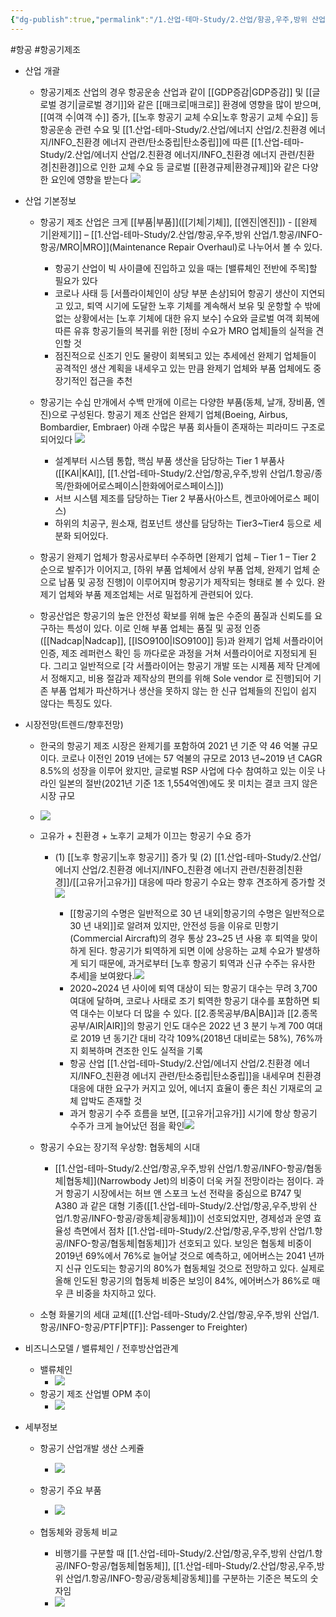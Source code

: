 ```yaml
---
{"dg-publish":true,"permalink":"/1.산업-테마-Study/2.산업/항공,우주,방위 산업/1.항공/항공기 제조/","created":"2024-11-20T21:02:29.465+09:00","updated":"2025-06-26T17:14:18.096+09:00"}
---
```


#항공 #항공기제조


- 산업 개괄
	- 항공기제조 산업의 경우 항공운송 산업과 같이 [[GDP증감\|GDP증감]] 및 [[글로벌 경기\|글로벌 경기]]와 같은 [[매크로\|매크로]] 환경에 영향을 많이 받으며, [[여객 수\|여객 수]] 증가, [[노후 항공기 교체 수요\|노후 항공기 교체 수요]] 등 항공운송 관련 수요 및 [[1.산업-테마-Study/2.산업/에너지 산업/2.친환경 에너지/INFO_친환경 에너지 관련/탄소중립\|탄소중립]]에 따른 [[1.산업-테마-Study/2.산업/에너지 산업/2.친환경 에너지/INFO_친환경 에너지 관련/친환경\|친환경]]으로 인한 교체 수요 등 글로벌 [[환경규제\|환경규제]]와 같은 다양한 요인에 영향을 받는다  ![](https://i.imgur.com/ahnAF1o.png)




- 산업 기본정보
	- 항공기 제조 산업은 크게 [[부품\|부품]]([[기체\|기체]], [[엔진\|엔진]]) - [[완제기\|완제기]] – [[1.산업-테마-Study/2.산업/항공,우주,방위 산업/1.항공/INFO-항공/MRO\|MRO]](Maintenance Repair Overhaul)로 나누어서 볼 수 있다. 
		- 항공기 산업이 빅 사이클에 진입하고 있을 때는 [밸류체인 전반에 주목]할 필요가 있다 
		- 코로나 사태 등 [서플라이체인이 상당 부분 손상]되어 항공기 생산이 지연되고 있고, 퇴역 시기에 도달한 노후 기체를 계속해서 보유 및 운항할 수 밖에 없는 상황에서는 [노후 기체에 대한 유지 보수] 수요와 글로벌 여객 회복에 따른 유휴 항공기들의 복귀를 위한 [정비 수요가 MRO 업체]들의 실적을 견인할 것
		-  점진적으로 신조기 인도 물량이 회복되고 있는 추세에선 완제기 업체들이 공격적인 생산 계획을 내세우고 있는 만큼 완제기 업체와 부품 업체에도 중장기적인 접근을 추천
	- 항공기는 수십 만개에서 수백 만개에 이르는 다양한 부품(동체, 날개, 장비품, 엔진)으로 구성된다. 항공기 제조 산업은 완제기 업체(Boeing, Airbus, Bombardier, Embraer) 아래 수많은 부품 회사들이 존재하는 피라미드 구조로 되어있다 ![](https://i.imgur.com/6cgGeVE.png)

		- 설계부터 시스템 통합, 핵심 부품 생산을 담당하는 Tier 1 부품사 ([[KAI\|KAI]], [[1.산업-테마-Study/2.산업/항공,우주,방위 산업/1.항공/종목/한화에어로스페이스\|한화에어로스페이스]])
		- 서브 시스템 제조를 담당하는 Tier 2 부품사(아스트, 켄코아에어로스 페이스)
		- 하위의 치공구, 원소재, 컴포넌트 생산를 담당하는 Tier3~Tier4 등으로 세분화 되어있다.
	- 항공기 완제기 업체가 항공사로부터 수주하면 [완제기 업체 – Tier 1 – Tier 2 순으로 발주]가 이어지고, [하위 부품 업체에서 상위 부품 업체, 완제기 업체 순으로 납품 및 공정 진행]이 이루어지며 항공기가 제작되는 형태로 볼 수 있다. 완제기 업체와 부품 제조업체는 서로 밀접하게 관련되어 있다.
	- 항공산업은 항공기의 높은 안전성 확보를 위해 높은 수준의 품질과 신뢰도를 요구하는 특성이 있다. 이로 인해 부품 업체는 품질 및 공정 인증([[Nadcap\|Nadcap]], [[ISO9100\|ISO9100]] 등)과 완제기 업체 서플라이어 인증, 제조 레퍼런스 확인 등 까다로운 과정을 거쳐 서플라이어로 지정되게 된다. 그리고 일반적으로 [각 서플라이어는 항공기 개발 또는 시제품 제작 단계에서 정해지고, 비용 절감과 제작상의 편의를 위해 Sole vendor 로 진행]되어 기존 부품 업체가 파산하거나 생산을 못하지 않는 한 신규 업체들의 진입이 쉽지 않다는 특징도 있다. 


- 시장전망(트렌드/향후전망)
	- 한국의 항공기 제조 시장은 완제기를 포함하여 2021 년 기준 약 46 억불 규모이다. 코로나 이전인 2019 년에는 57 억불의 규모로 2013 년~2019 년 CAGR 8.5%의 성장을 이루어 왔지만, 글로벌 RSP 사업에 다수 참여하고 있는 이웃 나라인 일본의 절반(2021년 기준 1조 1,554억엔)에도 못 미치는 결코 크지 않은 시장 규모
	- ![](https://i.imgur.com/bxpEQfy.png)
	- 고유가 + 친환경 + 노후기 교체가 이끄는 항공기 수요 증가
		-  (1) [[노후 항공기\|노후 항공기]] 증가 및 (2) [[1.산업-테마-Study/2.산업/에너지 산업/2.친환경 에너지/INFO_친환경 에너지 관련/친환경\|친환경]]/[[고유가\|고유가]] 대응에 따라 항공기 수요는 향후 견조하게 증가할 것![](https://i.imgur.com/44Xy1Zs.png)

			- [[항공기의 수명은 일반적으로 30 년 내외\|항공기의 수명은 일반적으로 30 년 내외]]로 알려져 있지만, 안전성 등을 이유로 민항기(Commercial Aircraft)의 경우 통상 23~25 년 사용 후 퇴역을 맞이하게 된다. 항공기가 퇴역하게 되면 이에 상응하는 교체 수요가 발생하게 되기 때문에, 과거로부터 [노후 항공기 퇴역과 신규 수주는 유사한 추세]을 보여왔다.![](https://i.imgur.com/oqy1Dvu.png)
			- 2020~2024 년 사이에 퇴역 대상이 되는 항공기 대수는 무려 3,700 여대에 달하며, 코로나 사태로 조기 퇴역한 항공기 대수를 포함하면 퇴역 대수는 이보다 더 많을 수 있다. [[2.종목공부/BA\|BA]]과 [[2.종목공부/AIR\|AIR]]의 항공기 인도 대수은 2022 년 3 분기 누계 700 여대로 2019 년 동기간 대비 각각 109%(2018년 대비로는 58%), 76%까지 회복하며 견조한 인도 실적을 기록
			- 항공 산업 [[1.산업-테마-Study/2.산업/에너지 산업/2.친환경 에너지/INFO_친환경 에너지 관련/탄소중립\|탄소중립]]을 내세우며 친환경 대응에 대한 요구가 커지고 있어, 에너지 효율이 좋은 최신 기재로의 교체 압박도 존재할 것
			- 과거 항공기 수주 흐름을 보면, [[고유가\|고유가]] 시기에 항상 항공기 수주가 크게 늘어났던 점을 확인![](https://i.imgur.com/DiRlIyz.png)
	
	- 항공기 수요는 장기적 우상향: 협동체의 시대
		- [[1.산업-테마-Study/2.산업/항공,우주,방위 산업/1.항공/INFO-항공/협동체\|협동체]](Narrowbody Jet)의 비중이 더욱 커질 전망이라는 점이다. 과거 항공기 시장에서는 허브 앤 스포크 노선 전략을 중심으로 B747 및 A380 과 같은 대형 기종([[1.산업-테마-Study/2.산업/항공,우주,방위 산업/1.항공/INFO-항공/광동체\|광동체]])이 선호되었지만, 경제성과 운영 효율성 측면에서 점차 [[1.산업-테마-Study/2.산업/항공,우주,방위 산업/1.항공/INFO-항공/협동체\|협동체]]가 선호되고 있다. 보잉은 협동체 비중이 2019년 69%에서 76%로 늘어날 것으로 예측하고, 에어버스는 2041 년까지 신규 인도되는 항공기의 80%가 협동체일 것으로 전망하고 있다. 실제로 올해 인도된 항공기의 협동체 비중은 보잉이 84%, 에어버스가 86%로 매우 큰 비중을 차지하고 있다.
	- 소형 화물기의 세대 교체([[1.산업-테마-Study/2.산업/항공,우주,방위 산업/1.항공/INFO-항공/PTF\|PTF]]: Passenger to Freighter)




- 비즈니스모델 / 밸류체인 / 전후방산업관계
	- 밸류체인
		- ![](https://i.imgur.com/ZuPUlhi.png)
	- 항공기 제조 산업별 OPM 추이
		- ![](https://i.imgur.com/jfhcpdU.png)




- 세부정보
	- 항공기 산업개발 생산 스케쥴
		- ![](https://i.imgur.com/6hWgH2M.png)

	- 항공기 주요 부품
		- ![](https://i.imgur.com/FL1M9YE.png)

	- 협동체와 광동체 비교
		- 비행기를 구분할 때  [[1.산업-테마-Study/2.산업/항공,우주,방위 산업/1.항공/INFO-항공/협동체\|협동체]], [[1.산업-테마-Study/2.산업/항공,우주,방위 산업/1.항공/INFO-항공/광동체\|광동체]]를 구분하는 기준은 복도의 숫자임
		- ![](https://i.imgur.com/qCHRkNl.png)

